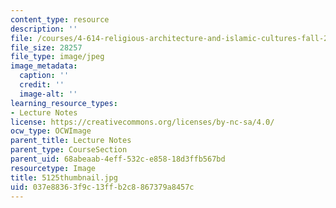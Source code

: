 ```yaml
---
content_type: resource
description: ''
file: /courses/4-614-religious-architecture-and-islamic-cultures-fall-2002/037e88363f9c13ffb2c8867379a8457c_5125thumbnail.jpg
file_size: 28257
file_type: image/jpeg
image_metadata:
  caption: ''
  credit: ''
  image-alt: ''
learning_resource_types:
- Lecture Notes
license: https://creativecommons.org/licenses/by-nc-sa/4.0/
ocw_type: OCWImage
parent_title: Lecture Notes
parent_type: CourseSection
parent_uid: 68abeaab-4eff-532c-e858-18d3ffb567bd
resourcetype: Image
title: 5125thumbnail.jpg
uid: 037e8836-3f9c-13ff-b2c8-867379a8457c
---
```

